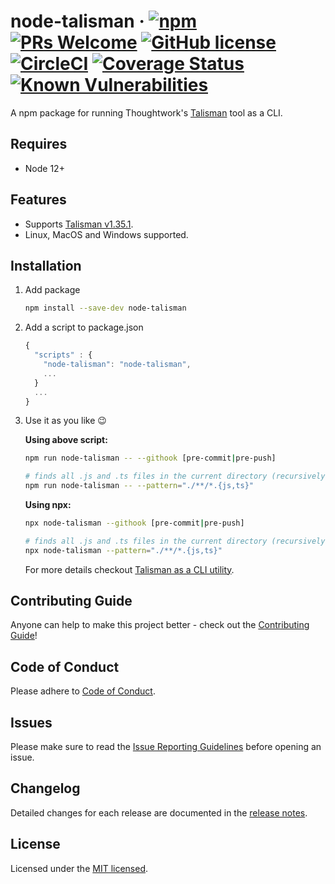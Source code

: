 # node-talisman &middot; [![npm](https://img.shields.io/npm/v/node-talisman.svg)](https://www.npmjs.com/package/node-talisman) [![PRs Welcome](https://img.shields.io/badge/PRs-welcome-brightgreen.svg?style=flat-square)](http://makeapullrequest.com) [![GitHub license](https://img.shields.io/badge/license-MIT-blue.svg)](https://github.com/pgmanutd/node-talisman/blob/master/LICENSE) [![CircleCI](https://circleci.com/gh/pgmanutd/node-talisman.svg?style=shield)](https://circleci.com/gh/pgmanutd/node-talisman) [![Coverage Status](https://coveralls.io/repos/github/pgmanutd/node-talisman/badge.svg?branch=master)](https://coveralls.io/github/pgmanutd/node-talisman?branch=master) [![Known Vulnerabilities](https://snyk.io/test/github/pgmanutd/node-talisman/badge.svg?targetFile=package.json)](https://snyk.io/test/github/pgmanutd/node-talisman?targetFile=package.json)

A npm package for running Thoughtwork's [Talisman](https://github.com/thoughtworks/talisman) tool as a CLI.

## Requires

- Node 12+

## Features

- Supports [Talisman v1.35.1](https://github.com/thoughtworks/talisman/releases/tag/v1.35.1).
- Linux, MacOS and Windows supported.

## Installation

1. Add package

   ```sh
   npm install --save-dev node-talisman
   ```

2. Add a script to package.json

   ```js
   {
     "scripts" : {
       "node-talisman": "node-talisman",
       ...
     }
     ...
   }
   ```

3. Use it as you like :wink:

   **Using above script:**

   ```sh
   npm run node-talisman -- --githook [pre-commit|pre-push]

   # finds all .js and .ts files in the current directory (recursively)
   npm run node-talisman -- --pattern="./**/*.{js,ts}"
   ```

   **Using npx:**

   ```sh
   npx node-talisman --githook [pre-commit|pre-push]

   # finds all .js and .ts files in the current directory (recursively)
   npx node-talisman --pattern="./**/*.{js,ts}"
   ```

   For more details checkout [Talisman as a CLI utility](https://github.com/thoughtworks/talisman#talisman-as-a-cli-utility).

## Contributing Guide

Anyone can help to make this project better - check out the [Contributing Guide](./.github/CONTRIBUTING.md)!

## Code of Conduct

Please adhere to [Code of Conduct](./.github/CODE_OF_CONDUCT.md).

## Issues

Please make sure to read the [Issue Reporting Guidelines](./.github/ISSUE_TEMPLATE.md) before opening an issue.

## Changelog

Detailed changes for each release are documented in the [release notes](https://github.com/pgmanutd/node-talisman/releases).

## License

Licensed under the [MIT licensed](./LICENSE).
